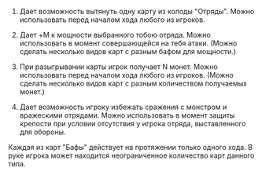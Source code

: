 1. Дает возможность вытянуть одну карту из колоды "Отряды". Можно использовать перед началом хода любого из игроков.

2. Дает +M к мощности выбранного тобою отряда. Можно использовать в момент совершающейся на тебя атаки. (Можно сделать несколько видов карт с разным бафом для мощности.)

3. При разыгрывании карты игрок получает N монет. Можно использовать перед началом хода любого из игроков. (Можно сделать несколько видов карт с разным количеством получаемых монет.)

4. Дает возможность игроку избежать сражения с монстром и вражескими отрядами. Можно использовать в момент защиты крепости при условии отсутствия у игрока отряда, выставленного для обороны.

Каждая из карт "Бафы" действует на протяжении только одного хода. В руке игрока может находится неограниченное количество карт данного типа.